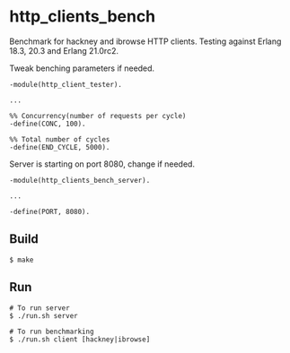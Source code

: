 http_clients_bench
=====

Benchmark for hackney and ibrowse HTTP clients. Testing against Erlang 18.3, 20.3 and Erlang 21.0rc2.

Tweak benching parameters if needed.

```
-module(http_client_tester).

...

%% Concurrency(number of requests per cycle)
-define(CONC, 100).

%% Total number of cycles
-define(END_CYCLE, 5000).
```

Server is starting on port 8080, change if needed.

```
-module(http_clients_bench_server).

...

-define(PORT, 8080).
```


Build
-----

    $ make

Run
---

    # To run server
    $ ./run.sh server

    # To run benchmarking
    $ ./run.sh client [hackney|ibrowse]
